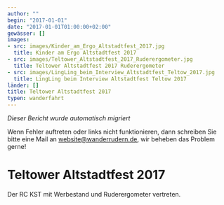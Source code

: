 ```yaml
---
author: ""
begin: "2017-01-01"
date: "2017-01-01T01:00:00+02:00"
gewässer: []
images:
- src: images/Kinder_am_Ergo_Altstadtfest_2017.jpg
  title: Kinder am Ergo Altstadtfest 2017
- src: images/Teltower_Altstadtfest_2017_Ruderergometer.jpg
  title: Teltower Altstadtfest 2017 Ruderergometer
- src: images/LingLing_beim_Interview_Altstadtfest_Teltow_2017.jpg
  title: LingLing beim Interview Altstadtfest Teltow 2017
länder: []
title: Teltower Altstadtfest 2017
typen: wanderfahrt
---
```



*Dieser Bericht wurde automatisch migriert*

Wenn Fehler auftreten oder links nicht funktionieren, dann schreiben Sie bitte eine Mail an website@wanderrudern.de, wir beheben das Problem gerne!



# Teltower Altstadtfest 2017


Der RC KST mit Werbestand und Ruderergometer vertreten.
